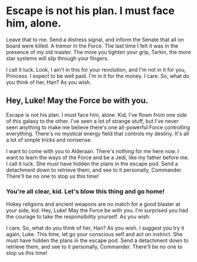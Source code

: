 # Escape is not his plan. I must face him, alone.

Leave that to me. Send a distress signal, and inform the Senate that all on board were killed. A tremor in the Force. The last time I felt it was in the presence of my old master. The more you tighten your grip, Tarkin, the more star systems will slip through your fingers.

I call it luck. Look, I ain't in this for your revolution, and I'm not in it for you, Princess. I expect to be well paid. I'm in it for the money. I care. So, what do you think of her, Han? As you wish.

## Hey, Luke! May the Force be with you.

Escape is not his plan. I must face him, alone. Kid, I've flown from one side of this galaxy to the other. I've seen a lot of strange stuff, but I've never seen anything to make me believe there's one all-powerful Force controlling everything. There's no mystical energy field that controls my destiny. It's all a lot of simple tricks and nonsense.

I want to come with you to Alderaan. There's nothing for me here now. I want to learn the ways of the Force and be a Jedi, like my father before me. I call it luck. She must have hidden the plans in the escape pod. Send a detachment down to retrieve them, and see to it personally, Commander. There'll be no one to stop us this time!

### You're all clear, kid. Let's blow this thing and go home!

Hokey religions and ancient weapons are no match for a good blaster at your side, kid. Hey, Luke! May the Force be with you. I'm surprised you had the courage to take the responsibility yourself. As you wish.

I care. So, what do you think of her, Han? As you wish. I suggest you try it again, Luke. This time, let go your conscious self and act on instinct. She must have hidden the plans in the escape pod. Send a detachment down to retrieve them, and see to it personally, Commander. There'll be no one to stop us this time!
